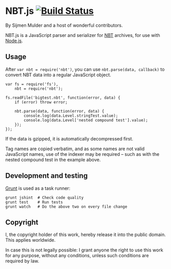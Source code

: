 NBT.js [![Build Status](https://travis-ci.org/sjmulder/nbt-js.png?branch=master)](https://travis-ci.org/sjmulder/nbt-js)
======

By Sijmen Mulder and a host of wonderful contributors.

NBT.js is a JavaScript parser and serializer for [NBT](http://wiki.vg/NBT) archives, for use with [Node.js](http://nodejs.org/).


Usage
-----

After `var nbt = require('nbt')`, you can use `nbt.parse(data, callback)` to convert NBT data into a regular JavaScript object.

    var fs = require('fs'),
        nbt = require('nbt');

    fs.readFile('bigtest.nbt', function(error, data) {
        if (error) throw error;

        nbt.parse(data, function(error, data) {
            console.log(data.Level.stringTest.value);
            console.log(data.Level['nested compound test'].value);
        });
    });

If the data is gzipped, it is automatically decompressed first.

Tag names are copied verbatim, and as some names are not valid JavaScript names, use of the indexer may be required – such as with the nested compound test in the example above.


Development and testing
-----------------------

[Grunt](http://gruntjs.com) is used as a task runner:

    grunt jshint  # Check code quality
    grunt test    # Run tests
    grunt watch   # Do the above two on every file change


Copyright
---------

I, the copyright holder of this work, hereby release it into the public domain. This applies worldwide.

In case this is not legally possible: I grant anyone the right to use this work for any purpose, without any conditions, unless such conditions are required by law.
